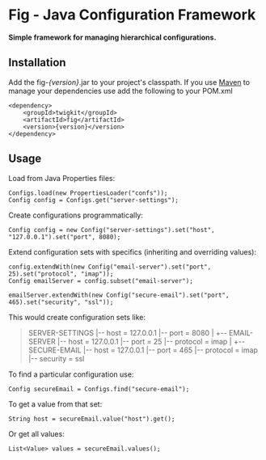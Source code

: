 Fig - Java Configuration Framework
========

**Simple framework for managing hierarchical configurations.**

Installation
------------

Add the fig-*{version}*.jar to your project's classpath. If you use [Maven][Maven] to manage your dependencies use add the following to your POM.xml

    <dependency>
        <groupId>twigkit</groupId>
        <artifactId>fig</artifactId>
        <version>{version}</version>
    </dependency>


Usage
-----

Load from Java Properties files:

    Configs.load(new PropertiesLoader("confs"));
    Config config = Configs.get("server-settings");

Create configurations programmatically:

    Config config = new Config("server-settings").set("host", "127.0.0.1").set("port", 8080);

Extend configuration sets with specifics (inheriting and overriding values):

    config.extendWith(new Config("email-server").set("port", 25).set("protocol", "imap"));
    Config emailServer = config.subset("email-server");

    emailServer.extendWith(new Config("secure-email").set("port", 465).set("security", "ssl"));

This would create configuration sets like:

>   SERVER-SETTINGS
>     |-- host = 127.0.0.1
>     |-- port = 8080
>     |
>     +-- EMAIL-SERVER
>           |-- host = 127.0.0.1
>           |-- port = 25
>           |-- protocol = imap
>           |
>           +-- SECURE-EMAIL
>                 |-- host = 127.0.0.1
>                 |-- port = 465
>                 |-- protocol = imap
>                 |-- security = ssl

To find a particular configuration use:

    Config secureEmail = Configs.find("secure-email");

To get a value from that set:

    String host = secureEmail.value("host").get();

Or get all values:

    List<Value> values = secureEmail.values();


[TwigKit]: http://www.twigkit.com/
[Maven]: http://maven.apache.org/